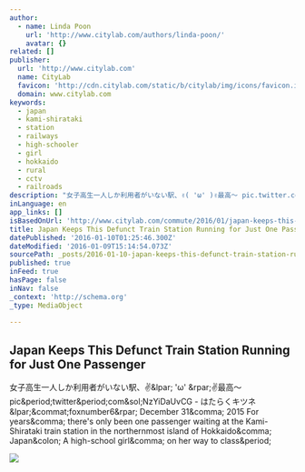 ```yaml
---
author:
  - name: Linda Poon
    url: 'http://www.citylab.com/authors/linda-poon/'
    avatar: {}
related: []
publisher:
  url: 'http://www.citylab.com'
  name: CityLab
  favicon: 'http://cdn.citylab.com/static/b/citylab/img/icons/favicon.ico'
  domain: www.citylab.com
keywords:
  - japan
  - kami-shirataki
  - station
  - railways
  - high-schooler
  - girl
  - hokkaido
  - rural
  - cctv
  - railroads
description: "女子高生一人しか利用者がいない駅、✌( 'ω' )✌最高～ pic.twitter.com/NzYiDaUvCG - はたらくキツネ (@foxnumber6) December 31, 2015 For years, there's only been one passenger waiting at the Kami-Shirataki train station in the northernmost island of Hokkaido, Japan: A high-school girl, on her way to class."
inLanguage: en
app_links: []
isBasedOnUrl: 'http://www.citylab.com/commute/2016/01/japan-keeps-this-defunct-train-station-running-for-just-one-passenger/423273/?utm_source=SFFB'
title: Japan Keeps This Defunct Train Station Running for Just One Passenger
datePublished: '2016-01-10T01:25:46.300Z'
dateModified: '2016-01-09T15:14:54.073Z'
sourcePath: _posts/2016-01-10-japan-keeps-this-defunct-train-station-running-for-just-one.md
published: true
inFeed: true
hasPage: false
inNav: false
_context: 'http://schema.org'
_type: MediaObject

---
```

<article style=""><h1>Japan Keeps This Defunct Train Station Running for Just One Passenger</h1><p>女子高生一人しか利用者がいない駅、✌&amp;lpar; 'ω' &amp;rpar;✌最高～ pic&amp;period;twitter&amp;period;com&amp;sol;NzYiDaUvCG - はたらくキツネ &amp;lpar;&amp;commat;foxnumber6&amp;rpar; December 31&amp;comma; 2015 For years&amp;comma; there's only been one passenger waiting at the Kami-Shirataki train station in the northernmost island of Hokkaido&amp;comma; Japan&amp;colon; A high-school girl&amp;comma; on her way to class&amp;period;</p><img src="http://cdn.citylab.com/media/img/citylab/2016/01/japan_train_girl/facebook.png?1452287772" /></article>